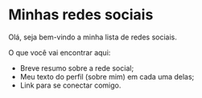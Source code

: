 # Minhas redes sociais

Olá, seja bem-vindo a minha lista de redes sociais.

O que você vai encontrar aqui:

- Breve resumo sobre a rede social;
- Meu texto do perfil (sobre mim) em cada uma delas;
- Link para se conectar comigo.

